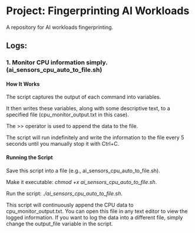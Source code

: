 # Project: Fingerprinting AI Workloads
A repository for AI workloads fingerprinting.

## Logs:
### 1. Monitor CPU information simply. (ai_sensors_cpu_auto_to_file.sh)
#### How It Works
The script captures the output of each command into variables.

It then writes these variables, along with some descriptive text, to a specified file (cpu_monitor_output.txt in this case).

The >> operator is used to append the data to the file.

The script will run indefinitely and write the information to the file every 5 seconds until you manually stop it with Ctrl+C.

#### Running the Script
Save this script into a file (e.g., ai_sensors_cpu_auto_to_file.sh).

Make it executable: *chmod +x ai_sensors_cpu_auto_to_file.sh*.

Run the script: *./ai_sensors_cpu_auto_to_file.sh*.

This script will continuously append the CPU data to cpu_monitor_output.txt. You can open this file in any text editor to view the logged information. If you want to log the data into a different file, simply change the output_file variable in the script.
